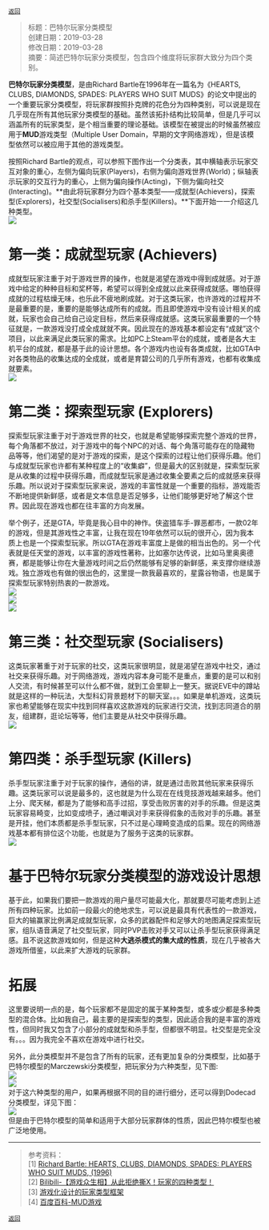 [`返回`](README.md)

> 标题：巴特尔玩家分类模型  
> 创建日期：2019-03-28  
> 修改日期：2019-03-28  
> 摘要：简述巴特尔玩家分类模型，包含四个维度将玩家群大致分为四个类别。

**巴特尔玩家分类模型**，是由Richard Bartle在1996年在一篇名为《HEARTS, CLUBS, DIAMONDS, SPADES: PLAYERS WHO SUIT MUDS》的论文中提出的一个重要玩家分类模型，将玩家群按照扑克牌的花色分为四种类别，可以说是现在几乎现在所有其他玩家分类模型的基础。虽然该拓扑结构比较简单，但是几乎可以涵盖所有的玩家类型，是个相当重要的理论基础。该模型在被提出的时候虽然被应用于**MUD**游戏类型（Multiple User Domain，早期的文字网络游戏），但是该模型依然可以被应用于其他的游戏类型。  

按照Richard Bartle的观点，可以参照下图作出一个分类表，其中横轴表示玩家交互对象的重心，左侧为偏向玩家(Players)，右侧为偏向游戏世界(World)；纵轴表示玩家的交互行为的重心，上侧为偏向操作(Acting)，下侧为偏向社交(Interacting)。**由此将玩家群分为四个基本类型——成就型(Achievers)，探索型(Explorers)，社交型(Socialisers)和杀手型(Killers)。**下面开始一一介绍这几种类型。  
![](Pictures/20190328_巴特尔玩家分类模型/0-1.png)  

# 第一类：成就型玩家 (Achievers)  
成就型玩家注重于对于游戏世界的操作，也就是渴望在游戏中得到成就感。对于游戏中给定的种种目标和奖杯等，希望可以得到全成就以此来获得成就感。哪怕获得成就的过程枯燥无味，也乐此不疲地刷成就。对于这类玩家，也许游戏的过程并不是最重要的是，重要的是能够达成所有的成就。而且即使游戏中没有设计相关的成就，玩家也会自己给自己设定目标，然后来获得成就感。这类玩家最重要的一个特征就是，一款游戏没打成全成就就不爽。因此现在的游戏基本都设定有“成就”这个项目，以此来满足此类玩家的需求。比如PC上Steam平台的成就，或者是各大主机平台的成就，都是基于此的设计思想。各个游戏内也设有各类成就，比如GTA中对各类物品的收集达成的全成就，或者是育碧公司的几乎所有游戏，也都有收集成就要素。  
![](Pictures/20190328_巴特尔玩家分类模型/1-0c1.jpg)  

# 第二类：探索型玩家 (Explorers)  
探索型玩家注重于对于游戏世界的社交，也就是希望能够探索完整个游戏的世界，每个角落都不放过，对于游戏中的每个NPC的对话、每个角落可能存在的隐藏物品等等，他们渴望的是对于游戏的探索，是这个探索的过程让他们获得乐趣。他们与成就型玩家也许都有某种程度上的“收集癖”，但是最大的区别就是，探索型玩家是从收集的过程中获得乐趣，而成就型玩家是通过收集全要素之后的成就感来获得乐趣。所以说对于探索型玩家来说，游戏的丰富性就是一个重要的指标，游戏能否不断地提供新鲜感，或者是文本信息是否足够多，让他们能够更好地了解这个世界。因此现在游戏也都在往丰富的方向发展。  

举个例子，还是GTA，毕竟是我心目中的神作。侠盗猎车手-罪恶都市，一款02年的游戏，但是其游戏性之丰富，让我在现在19年依然可以玩的很开心，因为我本质上也是一个探索型玩家。所以GTA在游戏丰富度上是做的相当出色的。另一个代表就是任天堂的游戏，以丰富的游戏性著称，比如塞尔达传说，比如马里奥奥德赛，都是能够让你在大量游戏时间之后仍然能够有足够的新鲜感，来支撑你继续游戏。独立游戏也有做的很出色的，这里提一款我最喜欢的，星露谷物语，也是属于探索型玩家特别热衷的一款游戏。  
![](Pictures/20190328_巴特尔玩家分类模型/1-1.png)  
![](Pictures/20190328_巴特尔玩家分类模型/1-2.jpg)  
![](Pictures/20190328_巴特尔玩家分类模型/1-3.jpg)  

# 第三类：社交型玩家 (Socialisers)  
这类玩家著重于对于玩家的社交，这类玩家很明显，就是渴望在游戏中社交，通过社交来获得乐趣。对于网络游戏，游戏内容本身可能不是重点，重要的是可以和别人交流，有时候甚至可以什么都不做，就到工会里聊上一整天。据说EVE中的蹲站就是这样的一种玩法，大型科幻背景题材下的聊天室。。。如果是单机游戏，这类玩家也希望能够在现实中找到同样喜欢这款游戏的玩家进行交流，找到志同道合的朋友，组建群，逛论坛等等，他们主要是从社交中获得乐趣。  
![](Pictures/20190328_巴特尔玩家分类模型/1-4.jpg)  

# 第四类：杀手型玩家 (Killers)  
杀手型玩家注重于对于玩家的操作，通俗的讲，就是通过击败其他玩家来获得乐趣。这类玩家可以说是最多的，这也就是为什么现在在线竞技游戏越来越多。他们上分、爬天梯，都是为了能够和高手过招，享受击败厉害的对手的乐趣。但是这类玩家容易畸变，比如变成喷子，通过嘲讽对手来获得假象的击败对手的乐趣。甚至是开挂，他们本质都是杀手型玩家，只不过是心理畸变造成的后果。现在的网络游戏基本都有排位这个功能，也就是为了服务于这类的玩家群。  
![](Pictures/20190328_巴特尔玩家分类模型/1-5.jpg)  

# 基于巴特尔玩家分类模型的游戏设计思想  
基于此，如果我们要把一款游戏的用户量尽可能最大化，那就要尽可能考虑到上述所有四种玩家。比如前一段最火的绝地求生，可以说是最具有代表性的一款游戏，巨大的输赢家比例满足成就型玩家，众多的武器配件和足够大的地图满足探索型玩家，组队语音满足了社交型玩家，同时PVP击败对手又可以让杀手型玩家获得满足感。且不说这款游戏如何，但是这种**大逃杀模式的集大成的性质**，现在几乎被各大游戏所借鉴，以此来扩大游戏的玩家群。  

# 拓展  
这里要说明一点的是，每个玩家都不是固定的属于某种类型，或多或少都是多种类型的混合体。比如我自己，最主要的是探索型的类型，因此适合我的是丰富的游戏性，但同时我又包含了小部分的成就型和杀手型，但都很不明显。社交型是完全没有。。。因为我完全不喜欢在游戏中进行社交。  

另外，此分类模型并不是包含了所有的玩家，还有更加复杂的分类模型，比如基于巴特尔模型的Marczewski分类模型，把玩家分为六种类型，见下图:  
![](Pictures/20190328_巴特尔玩家分类模型/1-1.png)  
![](Pictures/20190328_巴特尔玩家分类模型/1-2.png)  
对于这六种类型的用户，如果再根据不同的目的进行细分，还可以得到Dodecad分类模型，详见下图：  
![](Pictures/20190328_巴特尔玩家分类模型/1-3.png)  
但是由于巴特尔模型的简单和适用于大部分玩家群体的性质，因此巴特尔模型也被广泛地使用。  

----------
> 参考资料：  
> [1] [Richard Bartle: HEARTS, CLUBS, DIAMONDS, SPADES: PLAYERS WHO SUIT MUDS, (1996)](https://mud.co.uk/richard/hcds.htm)  
> [2] [Bilibili-【游戏众生相】从此拒绝撕X！玩家的四种类型！](https://www.bilibili.com/video/av47404667/)  
> [3] [游戏化设计的玩家类型框架](https://www.jianshu.com/p/10a3f47852ed)  
> [4] [百度百科-MUD游戏](https://baike.baidu.com/item/MUD%E6%B8%B8%E6%88%8F/8378850)  

[`返回`](README.md)  